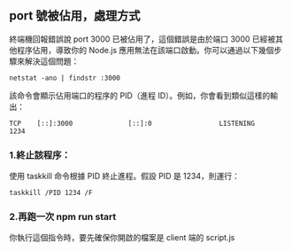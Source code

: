 ## port 號被佔用，處理方式

終端機回報錯誤說 port 3000 已被佔用了，這個錯誤是由於端口 3000 已經被其他程序佔用，導致你的 Node.js 應用無法在該端口啟動。你可以通過以下幾個步驟來解決這個問題：

```
netstat -ano | findstr :3000
```

該命令會顯示佔用端口的程序的 PID（進程 ID）。例如，你會看到類似這樣的輸出：

```
TCP    [::]:3000              [::]:0                 LISTENING       1234
```

### 1.終止該程序：

使用 taskkill 命令根據 PID 終止進程。假設 PID 是 1234，則運行：

```
taskkill /PID 1234 /F
```

### 2.再跑一次 npm run start

你執行這個指令時，要先確保你開啟的檔案是 client 端的 script.js
